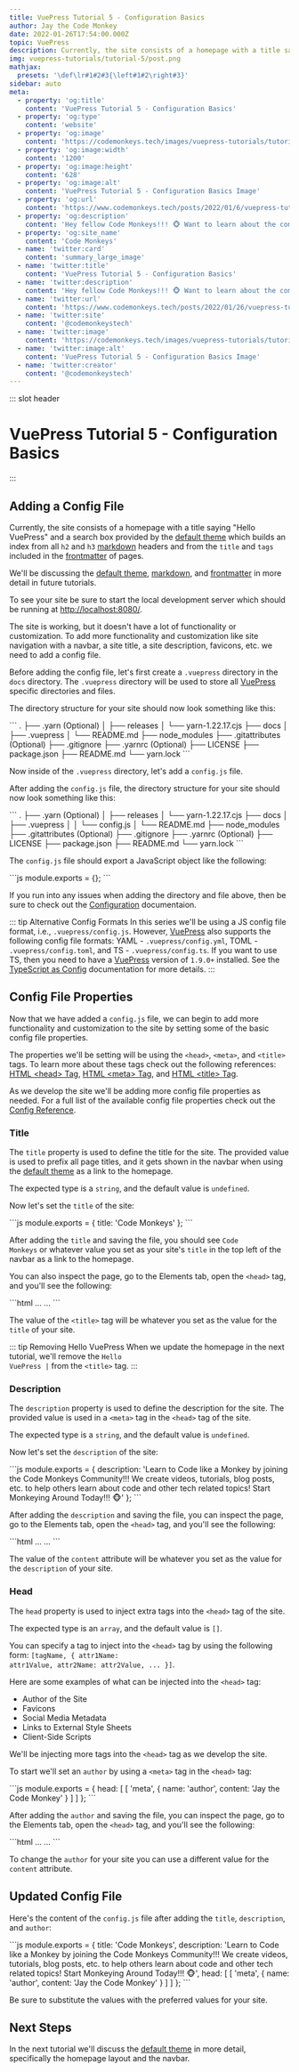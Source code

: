 ```yaml
---
title: VuePress Tutorial 5 - Configuration Basics
author: Jay the Code Monkey
date: 2022-01-26T17:54:00.000Z
topic: VuePress
description: Currently, the site consists of a homepage with a title saying "Hello VuePress", and a search box which builds an index from...
img: vuepress-tutorials/tutorial-5/post.png
mathjax:
  presets: '\def\lr#1#2#3{\left#1#2\right#3}'
sidebar: auto
meta:
  - property: 'og:title'
    content: 'VuePress Tutorial 5 - Configuration Basics'
  - property: 'og:type'
    content: 'website'
  - property: 'og:image'
    content: 'https://codemonkeys.tech/images/vuepress-tutorials/tutorial-5/link-post.png'
  - property: 'og:image:width'
    content: '1200'
  - property: 'og:image:height'
    content: '628'
  - property: 'og:image:alt'
    content: 'VuePress Tutorial 5 - Configuration Basics Image'
  - property: 'og:url'
    content: 'https://www.codemonkeys.tech/posts/2022/01/6/vuepress-tutorial-5/'
  - property: 'og:description'
    content: 'Hey fellow Code Monkeys!!! 🐵 Want to learn about the configuration basics for VuePress, then check out VuePress Tutorial 5 - Configuration Basics! 🍌🐒'
  - property: 'og:site_name'
    content: 'Code Monkeys'
  - name: 'twitter:card'
    content: 'summary_large_image'
  - name: 'twitter:title'
    content: 'VuePress Tutorial 5 - Configuration Basics'
  - name: 'twitter:description'
    content: 'Hey fellow Code Monkeys!!! 🐵 Want to learn about the configuration basics for VuePress, then check out VuePress Tutorial 5 - Configuration Basics! 🍌🐒'
  - name: 'twitter:url'
    content: 'https://www.codemonkeys.tech/posts/2022/01/26/vuepress-tutorial-5/'
  - name: 'twitter:site'
    content: '@codemonkeystech'
  - name: 'twitter:image'
    content: 'https://codemonkeys.tech/images/vuepress-tutorials/tutorial-5/link-post.png'
  - name: 'twitter:image:alt'
    content: 'VuePress Tutorial 5 - Configuration Basics Image'
  - name: 'twitter:creator'
    content: '@codemonkeystech'
---
```


::: slot header

# VuePress Tutorial 5 - Configuration Basics

:::

## Adding a Config File

Currently, the site consists of a homepage with a title saying "Hello VuePress" and a search box provided by the [default theme](https://vuepress.vuejs.org/theme/default-theme-config.html) which builds an index from all <code class="inline-code-block">h2</code> and <code class="inline-code-block">h3</code> [markdown](https://vuepress.vuejs.org/config/#markdown) headers and from the <code class="inline-code-block">title</code> and <code class="inline-code-block">tags</code> included in the [frontmatter](https://vuepress.vuejs.org/guide/frontmatter.html) of pages.

We'll be discussing the [default theme](https://vuepress.vuejs.org/theme/default-theme-config.html), [markdown](https://vuepress.vuejs.org/config/#markdown), and [frontmatter](https://vuepress.vuejs.org/guide/frontmatter.html) in more detail in future tutorials.

To see your site be sure to start the local development server which should be running at [http://localhost:8080/](http://localhost:8080/).

The site is working, but it doesn't have a lot of functionality or customization. To add more functionality and customization like site navigation with a navbar, a site title, a site description, favicons, etc. we need to add a config file.

Before adding the config file, let's first create a <code class="inline-code-block">.vuepress</code> directory in the <code class="inline-code-block">docs</code> directory. The <code class="inline-code-block">.vuepress</code> directory will be used to store all [VuePress](https://vuepress.vuejs.org/) specific directories and files.

The directory structure for your site should now look something like this:

<code-group class="remove-code-group-line-numbers">
<code-block title="Directory Structure with .vuepress">
```
.
├── .yarn (Optional)
│   ├── releases
│       └── yarn-1.22.17.cjs
├── docs
│   ├── .vuepress
│   └── README.md
├── node_modules
├── .gitattributes (Optional)
├── .gitignore
├── .yarnrc (Optional)
├── LICENSE
├── package.json
├── README.md
└── yarn.lock
```
</code-block>
</code-group>

Now inside of the <code class="inline-code-block">.vuepress</code> directory, let's add a <code class="inline-code-block">config.js</code> file.

After adding the <code class="inline-code-block">config.js</code> file, the directory structure for your site should now look something like this:

<code-group class="remove-code-group-line-numbers">
<code-block title="Directory Structure with config.js">
```
.
├── .yarn (Optional)
│   ├── releases
│       └── yarn-1.22.17.cjs
├── docs
│   ├── .vuepress
│   │   └── config.js
│   └── README.md
├── node_modules
├── .gitattributes (Optional)
├── .gitignore
├── .yarnrc (Optional)
├── LICENSE
├── package.json
├── README.md
└── yarn.lock
```
</code-block>
</code-group>

The <code class="inline-code-block">config.js</code> file should export a JavaScript object like the following:

<code-group>
<code-block title="config.js File">
```js
module.exports = {};
```
</code-block>
</code-group>

If you run into any issues when adding the directory and file above, then be sure to check out the [Configuration](https://vuepress.vuejs.org/guide/basic-config.html) documentaion.

::: tip Alternative Config Formats
In this series we'll be using a JS config file format, i.e., <code class="inline-code-block">.vuepress/config.js</code>. However, [VuePress](https://vuepress.vuejs.org/) also supports the following config file formats: YAML - <code class="inline-code-block">.vuepress/config.yml</code>, TOML - <code class="inline-code-block">.vuepress/config.toml</code>, and TS - <code class="inline-code-block">.vuepress/config.ts</code>. If you want to use TS, then you need to have a [VuePress](https://vuepress.vuejs.org/) version of <code class="inline-code-block">1.9.0+</code> installed. See the [TypeScript as Config](https://vuepress.vuejs.org/guide/typescript-as-config.html) documentation for more details.
:::

## Config File Properties

Now that we have added a <code class="inline-code-block">config.js</code> file, we can begin to add more functionality and customization to the site by setting some of the basic config file properties.

The properties we'll be setting will be using the <code class="inline-code-block">\<head></code>, <code class="inline-code-block">\<meta></code>, and <code class="inline-code-block">\<title></code> tags. To learn more about these tags check out the following references: [HTML \<head> Tag](https://www.w3schools.com/tags/tag_head.asp), [HTML \<meta> Tag](https://www.w3schools.com/tags/tag_meta.asp), and [HTML \<title> Tag](https://www.w3schools.com/tags/tag_title.asp).

As we develop the site we'll be adding more config file properties as needed. For a full list of the available config file properties check out the [Config Reference](https://vuepress.vuejs.org/config/).

### Title

The <code class="inline-code-block">title</code> property is used to define the title for the site. The provided value is used to prefix all page titles, and it gets shown in the navbar when using the [default theme](https://vuepress.vuejs.org/theme/default-theme-config.html) as a link to the homepage.

The expected type is a <code class="inline-code-block">string</code>, and the default value is <code class="inline-code-block">undefined</code>.

Now let's set the <code class="inline-code-block">title</code> of the site:

<code-group>
<code-block title="Adding a Title">
```js
module.exports = {
  title: 'Code Monkeys'
};
```
</code-block>
</code-group>

After adding the <code class="inline-code-block">title</code> and saving the file, you should see <code class="inline-code-block">Code Monkeys</code> or whatever value you set as your site's <code class="inline-code-block">title</code> in the top left of the navbar as a link to the homepage.

You can also inspect the page, go to the Elements tab, open the <code class="inline-code-block">\<head></code> tag, and you'll see the following:

<code-group>
<code-block title="Viewing the Title">
```html
<head>
...
<title>Hello VuePress | Code Monkeys</title>
...
</head>
```
</code-block>
</code-group>

The value of the <code class="inline-code-block">\<title></code> tag will be whatever you set as the value for the <code class="inline-code-block">title</code> of your site.

::: tip Removing Hello VuePress
When we update the homepage in the next tutorial, we'll remove the <code class="inline-code-block">Hello VuePress |</code> from the <code class="inline-code-block">\<title></code> tag.
:::

### Description

The <code class="inline-code-block">description</code> property is used to define the description for the site. The provided value is used in a <code class="inline-code-block">\<meta></code> tag in the <code class="inline-code-block">\<head></code> tag of the site.

The expected type is a <code class="inline-code-block">string</code>, and the default value is <code class="inline-code-block">undefined</code>.

Now let's set the <code class="inline-code-block">description</code> of the site:

<code-group>
<code-block title="Adding a Description">
```js
module.exports = {
  description: 'Learn to Code like a Monkey by joining the Code Monkeys Community!!! We create videos, tutorials, blog posts, etc. to help others learn about code and other tech related topics! Start Monkeying Around Today!!! 🐵'
};
```
</code-block>
</code-group>

After adding the <code class="inline-code-block">description</code> and saving the file, you can inspect the page, go to the Elements tab, open the <code class="inline-code-block">\<head></code> tag, and you'll see the following:

<code-group>
<code-block title="Viewing the Description">
```html
<head>
...
<meta name="description" content="Learn to Code like a Monkey by joining the Code Monkeys Community!!! We create videos, tutorials, blog posts, etc. to help others learn about code and other tech related topics! Start Monkeying Around Today!!! 🐵">
...
</head>
```
</code-block>
</code-group>

The value of the <code class="inline-code-block">content</code> attribute will be whatever you set as the value for the <code class="inline-code-block">description</code> of your site.

### Head

The <code class="inline-code-block">head</code> property is used to inject extra tags into the <code class="inline-code-block">\<head></code> tag of the site.

The expected type is an <code class="inline-code-block">array</code>, and the default value is <code class="inline-code-block">[]</code>.

You can specify a tag to inject into the <code class="inline-code-block">\<head></code> tag by using the following form: <code class="inline-code-block">[tagName, { attr1Name: attr1Value, attr2Name: attr2Value, ... }]</code>.

Here are some examples of what can be injected into the <code class="inline-code-block">\<head></code> tag:

- Author of the Site
- Favicons
- Social Media Metadata
- Links to External Style Sheets
- Client-Side Scripts

We'll be injecting more tags into the <code class="inline-code-block">\<head></code> tag as we develop the site.

To start we'll set an <code class="inline-code-block">author</code> by using a <code class="inline-code-block">\<meta></code> tag in the <code class="inline-code-block">\<head></code> tag:

<code-group>
<code-block title="Adding an Author to the Head Tag">
```js
module.exports = {
  head: [
    [
      'meta',
      {
        name: 'author',
        content: 'Jay the Code Monkey'
      }
    ]
  ]
};
```
</code-block>
</code-group>

After adding the <code class="inline-code-block">author</code> and saving the file, you can inspect the page, go to the Elements tab, open the <code class="inline-code-block">\<head></code> tag, and you'll see the following:

<code-group>
<code-block title="Viewing the Author">
```html
<head>
...
<meta name="author" content="Jay the Code Monkey">
...
</head>
```
</code-block>
</code-group>

To change the <code class="inline-code-block">author</code> for your site you can use a different value for the <code class="inline-code-block">content</code> attribute.

## Updated Config File

Here's the content of the <code class="inline-code-block">config.js</code> file after adding the <code class="inline-code-block">title</code>, <code class="inline-code-block">description</code>, and <code class="inline-code-block">author</code>:

<code-group>
<code-block title="Updated Config File">
```js
module.exports = {
  title: 'Code Monkeys',
  description:
    'Learn to Code like a Monkey by joining the Code Monkeys Community!!! We create videos, tutorials, blog posts, etc. to help others learn about code and other tech related topics! Start Monkeying Around Today!!! 🐵',
  head: [
    [
      'meta',
      {
        name: 'author',
        content: 'Jay the Code Monkey'
      }
    ]
  ]
};
```
</code-block>
</code-group>

Be sure to substitute the values with the preferred values for your site.

## Next Steps

In the next tutorial we'll discuss the [default theme](https://vuepress.vuejs.org/theme/default-theme-config.html) in more detail, specifically the homepage layout and the navbar.
